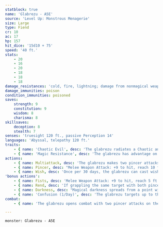 ```yaml
---
statblock: true
name: 'Glabrezu - A5E'
source: 'Level Up: Monstrous Menagerie'
size: Large
type: Fiend
cr: 10
ac: 17
hp: 157
hit_dice: '15d10 + 75'
speed: '40 ft.'
stats:
    - 20
    - 16
    - 20
    - 18
    - 18
    - 18
damage_resistances: 'cold, fire, lightning; damage from nonmagical weapons'
damage_immunities: poison
condition_immunities: poisoned
saves:
    strength: 9
    constitution: 9
    wisdom: 8
    charisma: 8
skillsaves:
    deception: 8
    stealth: 7
senses: 'truesight 120 ft., passive Perception 14'
languages: 'Abyssal, telepathy 120 ft.'
traits:
    - { name: 'Chaotic Evil', desc: 'The glabrezu radiates a Chaotic and Evil aura.' }
    - { name: 'Magic Resistance', desc: 'The glabrezu has advantage on saving throws against spells and magical effects.' }
actions:
    - { name: Multiattack, desc: 'The glabrezu makes two pincer attacks.' }
    - { name: Pincer, desc: "Melee Weapon Attack: +9 to hit, reach 10 ft., one target. Hit: 16 (2d10 + 5) bludgeoning damage. If the target is a Medium or smaller creature, it is grappled (escape DC 17). The glabrezu has two pincers, each of which can grapple one target. While grappling a target, a pincer can't attack a different target. If the same creature is grappled by both of the glabrezu's pincers, it must escape from each of them separately." }
    - { name: Wish, desc: 'Once per 30 days, the glabrezu can cast wish for a mortal, using no material components. Before doing so, it will demand that the mortal commit a terribly evil act or make a painful sacrifice.' }
'bonus actions':
    - { name: Fists, desc: 'Melee Weapon Attack: +9 to hit, reach 5 ft., one target. Hit: 10 (2d4 + 5) bludgeoning damage.' }
    - { name: Rend, desc: 'If grappling the same target with both pincers, the glabrezu rips at the target, ending both grapples and dealing 27 (4d10 + 5) slashing damage. If this damage reduces a creature to 0 hit points, it dies and is torn in half.' }
    - { name: Darkness, desc: "Magical darkness spreads from a point within 30 feet, filling a 15-foot-radius sphere and spreading around corners. It remains for 1 minute, until the glabrezu dismisses it, or until the glabrezu uses this ability again. A creature with darkvision can't see through this darkness, and nonmagical light can't illuminate it." }
    - { name: 'Confusion (1/Day)', desc: 'The glabrezu targets up to three creatures within 90 feet. Each target makes a DC 16 Wisdom saving throw, becoming confused for 1 minute on a failure. A target repeats this saving throw at the end of each of its turns, ending the effect on itself on a success.' }
combat:
    - { name: 'The glabrezu opens combat with two pincer attacks on the same target', desc: 'It uses Rend whenever it can. It uses Confusion to disrupt ranged attackers. When surrounded by melee attackers, it uses Darkness, relying on its truesight to fight at an advantage. The glabrezu fights until it believes it has no chance of victory, and then offers treasure and favors in exchange for a cease fire.' }

---
```

```statblock
monster: Glabrezu - A5E
```
